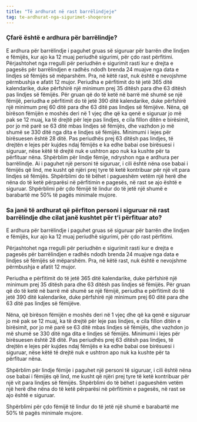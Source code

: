 ```yaml
---
title: "Të ardhurat në rast barrëlindjeje"
tag: te-ardhurat-nga-sigurimet-shoqerore
---
```

### Çfarë është e ardhura për barrëlindje?
E ardhura për barrëlindje i paguhet gruas së siguruar për barrën dhe lindjen e fëmijës, kur ajo ka 12 muaj periudhë sigurimi, për çdo rast përfitimi.
Përjashtohet nga rregulli për periudhën e sigurimit rasti kur e drejta e pagesës për barrëlindjen e radhës ndodh brenda 24 muajve nga data e lindjes së fëmijës së mëparshëm. Pra, në këtë rast, nuk është e nevojshme përmbushja e afatit 12 mujor.
Periudha e përfitimit do të jetë 365 ditë kalendarike, duke përfshirë një minimum prej 35 ditësh para dhe 63 ditësh pas lindjes së fëmijës. Për gruan që do të ketë në barrë më shumë se një fëmijë, periudha e përfitimit do të jetë 390 ditë kalendarike, duke përfshirë një minimum prej 60 ditë para dhe 63 ditë pas lindjes së fëmijëve.
Nëna, që birëson fëmijën e moshës deri në 1 vjeç dhe që ka qenë e siguruar jo më pak se 12 muaj, ka të drejtë për leje pas lindjes, e cila fillon ditën e birësimit, por jo më parë se 63 ditë mbas lindjes së fëmijës, dhe vazhdon jo më shumë se 330 ditë nga dita e lindjes së fëmijës. Minimumi i lejes për birësuesen është 28 ditë. Pas periudhës prej 63 ditësh pas lindjes, të drejtën e lejes për kujdes ndaj fëmijës e ka edhe babai ose birësuesi i siguruar, nëse këtë të drejtë nuk e ushtron apo nuk ka kushte për ta përfituar nëna.
Shpërblim për lindje fëmije, ndryshon nga e ardhura per barrëlindje. Ai i paguhet një personi të siguruar, i cili është nëna ose babai i fëmijës që lind, me kusht që njëri prej tyre të ketë kontribuar për një vit para lindjes së fëmijës. Shpërblimi do të bëhet i pagueshëm vetëm një herë dhe nëna do të ketë përparësi në përfitimin e pagesës, në rast se ajo është e siguruar.
Shpërblimi për çdo fëmijë të lindur do të jetë një shumë e barabartë me 50% të pagës minimale mujore.


### Sa janë të ardhurat që përfiton personi i siguruar në rast barrëlindje dhe cilat janë kushtet për t’i përfituar ato?

E ardhura për barrëlindje i paguhet gruas së siguruar për barrën dhe lindjen e fëmijës, kur ajo ka 12 muaj periudhë sigurimi, për çdo rast përfitimi.

Përjashtohet nga rregulli për periudhën e sigurimit rasti kur e drejta e pagesës për barrëlindjen e radhës ndodh brenda 24 muajve nga data e lindjes së fëmijës së mëparshëm. Pra, në këtë rast, nuk është e nevojshme përmbushja e afatit 12 mujor.

Periudha e përfitimit do të jetë 365 ditë kalendarike, duke përfshirë një minimum prej 35 ditësh para dhe 63 ditësh pas lindjes së fëmijës. Për gruan që do të ketë në barrë më shumë se një fëmijë, periudha e përfitimit do të jetë 390 ditë kalendarike, duke përfshirë një minimum prej 60 ditë para dhe 63 ditë pas lindjes së fëmijëve.

Nëna, që birëson fëmijën e moshës deri në 1 vjeç dhe që ka qenë e siguruar jo më pak se 12 muaj, ka të drejtë për leje pas lindjes, e cila fillon ditën e birësimit, por jo më parë se 63 ditë mbas lindjes së fëmijës, dhe vazhdon jo më shumë se 330 ditë nga dita e lindjes së fëmijës. Minimumi i lejes për birësuesen është 28 ditë. Pas periudhës prej 63 ditësh pas lindjes, të drejtën e lejes për kujdes ndaj fëmijës e ka edhe babai ose birësuesi i siguruar, nëse këtë të drejtë nuk e ushtron apo nuk ka kushte për ta përfituar nëna.

Shpërblim për lindje fëmije i paguhet një personi të siguruar, i cili është nëna ose babai i fëmijës që lind, me kusht që njëri prej tyre të ketë kontribuar për një vit para lindjes së fëmijës. Shpërblimi do të bëhet i pagueshëm vetëm një herë dhe nëna do të ketë përparësi në përfitimin e pagesës, në rast se ajo është e siguruar.

Shpërblimi për çdo fëmijë të lindur do të jetë një shumë e barabartë me 50% të pagës minimale mujore.
